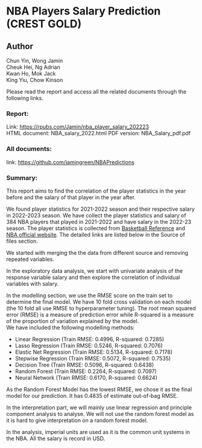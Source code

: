 # NBA Players Salary Prediction (CREST GOLD)

## Author
Chun Yin, Wong Jamin  
Cheuk Hei, Ng Adrian  
Kwan Ho, Mok Jack  
King Yiu, Chow Kinson  

Please read the report and access all the related documents through the following links.

### Report: 
Link: https://rpubs.com/Jamin/nba_player_salary_202223  
HTML document: NBA_salary_2022.html
PDF version: NBA_Salary_pdf.pdf
### All documents: 
link: https://github.com/jamingreen/NBAPredictions

### Summary: 
This report aims to find the correlation of the player statistics in the year before and the salary of that player in the year after.  

We found player statistics for 2021-2022 season and their respective salary in 2022-2023 season. We have collect the player statistics and salary of 384 NBA players that played in 2021-2022 and have salary in the 2022-23 season. The player statistics is collected from [Basketball Reference](https://www.basketball-reference.com/) and [NBA official website](https://www.nba.com/). The detailed links are listed below in the Source of files section.  

We started with merging the the data from different source and removing repeated variables.  

In the exploratory data analysis, we start with univariate analysis of the response variable salary and then explore the correlation of individual variables with salary.  

In the modelling section, we use the RMSE score on the train set to determine the final model. We have 10 fold cross validation on each model (the 10 fold all use RMSE to hyperparameter tuning). The root mean squared error (RMSE) is a measure of prediction error while R-squared is a measure of the proportion of variation explained by the model.  
We have included the following modelling methods:  

* Linear Regression (Train RMSE: 0.4996, R-squared: 0.7285)
* Lasso Regression (Train RMSE: 0.5246, R-squared: 0.7076)
* Elastic Net Regression (Train RMSE: 0.5134, R-squared: 0.7178)
* Stepwise Regression (Train RMSE: 0.5072, R-squared: 0.7535)
* Decision Tree (Train RMSE: 0.5096, R-squared: 0.6438)
* Random Forest (Train RMSE: 0.2264, R-squared: 0.7097)
* Neural Network (Train RMSE: 0.6170, R-squared: 0.6624)

As the Random Forest Model has the lowest RMSE, we chose it as the final model for our prediction. It has 0.4835 of estimate out-of-bag RMSE. 

In the interpretation part, we will mainly use linear regression and principle component analysis to analyse. We will not use the random forest model as it is hard to give interpretation on a random forest model.

In the analysis, imperial units are used as it is the common unit systems in the NBA. All the salary is record in USD.
